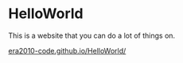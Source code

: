 # HelloWorld

This is a website that you can do a lot of things on.

<a href="https://era2010-code.github.io/HelloWorld/">era2010-code.github.io/HelloWorld/</a>
